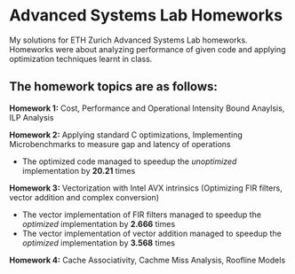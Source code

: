# Advanced Systems Lab Homeworks
My solutions for ETH Zurich Advanced Systems Lab homeworks. Homeworks were about analyzing performance of given code and applying optimization techniques learnt in class.

## The homework topics are as follows:
**Homework 1:** Cost, Performance and Operational Intensity Bound Anaylsis, ILP Analysis 

**Homework 2:** Applying standard C optimizations, Implementing Microbenchmarks to measure gap and latency of operations

* The optimized code managed to speedup the _unoptimized_ implementation by **20.21** times

**Homework 3:** Vectorization with Intel AVX intrinsics (Optimizing FIR filters, vector addition and complex conversion)

* The vector implementation of FIR filters managed to speedup the _optimized_ implementation by **2.666** times
* The vector implementation of vector addition managed to speedup the _optimized_ implementation by **3.568** times

**Homework 4:** Cache Associativity, Cachme Miss Analysis, Roofline Models
